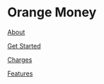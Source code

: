 # Orange Money

[About](About%206599a167bac24ca7aced7a33a0bc40ec.md)

[Get Started](Get%20Started%2015384aa4eb7b490baee32e4df9bca031.md)

[Charges](Charges%20879355341a404a85811cb18c1bd13671.md)

[Features](Features%20337fe3b6391d40e89e5b4d1ec8f9eb2b.md)